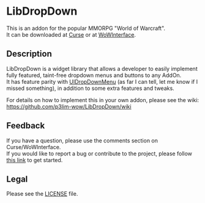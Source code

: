 # LibDropDown

This is an addon for the popular MMORPG "World of Warcraft".  
It can be downloaded at [Curse](https://mods.curse.com/addons/wow/libdropdown) or at [WoWInterface](https://wowinterface.com/downloads/info00000).

## Description

LibDropDown is a widget library that allows a developer to easily implement fully featured, taint-free dropdown menus and buttons to any AddOn.  
It has feature parity with [UIDropDownMenu](https://www.townlong-yak.com/framexml/live/UIDropDownMenu.lua) (as far I can tell, let me know if I missed something), in addition to some extra features and tweaks.

For details on how to implement this in your own addon, please see the wiki:  
<https://github.com/p3lim-wow/LibDropDown/wiki>

## Feedback

If you have a question, please use the comments section on Curse/WoWInterface.  
If you would like to report a bug or contribute to the project, please follow [this link](https://github.com/p3lim-wow/LibDropDown/issues?q=) to get started.

## Legal

Please see the [LICENSE](https://github.com/p3lim-wow/LibDropDown/blob/master/LICENSE.txt) file.
